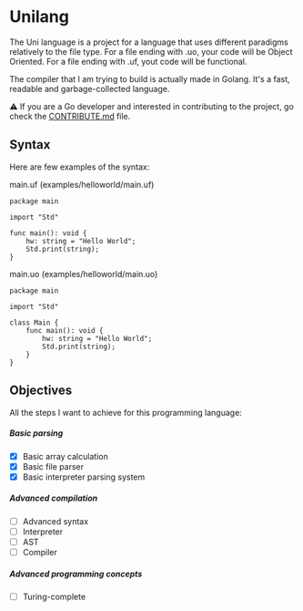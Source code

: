 # Unilang
The Uni language is a project for a language that uses different paradigms relatively to the file type.
For a file ending with .uo, your code will be Object Oriented. For a file ending with .uf, yout code will be functional.

The compiler that I am trying to build is actually made in Golang. It's a fast, readable and garbage-collected language.

:warning: If you are a Go developer and interested in contributing to the project, go check the [CONTRIBUTE.md](CONTRIBUTE.md) file.

## Syntax

Here are few examples of the syntax:

main.uf (examples/helloworld/main.uf)
```
package main

import "Std"

func main(): void {
    hw: string = "Hello World";
    Std.print(string);
}
```

main.uo (examples/helloworld/main.uo)
```
package main

import "Std"

class Main {
    func main(): void {
        hw: string = "Hello World";
        Std.print(string);
    }
}
```

## Objectives

All the steps I want to achieve for this programming language:

##### Basic parsing
- [x] Basic array calculation
- [x] Basic file parser
- [x] Basic interpreter parsing system
##### Advanced compilation
- [ ] Advanced syntax
- [ ] Interpreter
- [ ] AST
- [ ] Compiler
##### Advanced programming concepts
- [ ] Turing-complete
